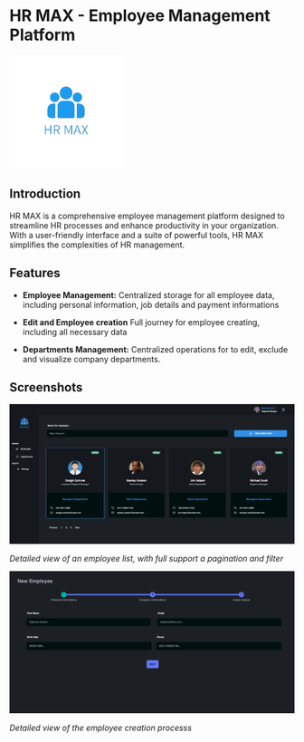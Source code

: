 # HR MAX - Employee Management Platform 

 <img src="./src/assets/imgs/hr_max_logo.png" alt="logo"/>


## Introduction
HR MAX is a comprehensive employee management platform designed to streamline HR processes and enhance productivity in your organization. With a user-friendly interface and a suite of powerful tools, HR MAX simplifies the complexities of HR management.

## Features
- **Employee Management:** Centralized storage for all employee data, including personal information, job details and payment informations
- **Edit and Employee creation** Full journey for employee creating, including all necessary data

- **Departments Management:** Centralized operations for to edit, exclude and visualize company departments.

## Screenshots
 <img src="./screenshots/1.png" alt="logo"/>

*Detailed view of an employee list, with full support a pagination and filter*  

 <img src="./screenshots/2.png" alt="logo"/> 

 *Detailed view of the employee creation processs*  